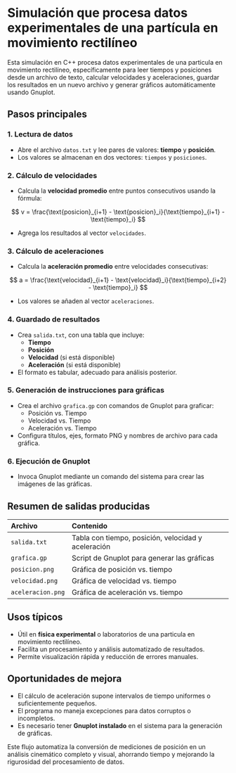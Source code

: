 # Simulación que procesa datos experimentales de una partícula en movimiento rectilíneo

Esta simulación en C++ procesa datos experimentales de una particula en movimiento rectilíneo, específicamente para leer tiempos y posiciones desde un archivo de texto, calcular velocidades y aceleraciones, guardar los resultados en un nuevo archivo y generar gráficos automáticamente usando Gnuplot.

## Pasos principales

### 1. Lectura de datos

- Abre el archivo `datos.txt` y lee pares de valores: **tiempo** y **posición**.
- Los valores se almacenan en dos vectores: `tiempos` y `posiciones`.


### 2. Cálculo de velocidades

- Calcula la **velocidad promedio** entre puntos consecutivos usando la fórmula:

$$
v = \frac{\text{posicion}_{i+1} - \text{posicion}_i}{\text{tiempo}_{i+1} - \text{tiempo}_i}
$$
- Agrega los resultados al vector `velocidades`.


### 3. Cálculo de aceleraciones

- Calcula la **aceleración promedio** entre velocidades consecutivas:

$$
a = \frac{\text{velocidad}_{i+1} - \text{velocidad}_i}{\text{tiempo}_{i+2} - \text{tiempo}_i}
$$
- Los valores se añaden al vector `aceleraciones`.


### 4. Guardado de resultados

- Crea `salida.txt`, con una tabla que incluye:
    - **Tiempo**
    - **Posición**
    - **Velocidad** (si está disponible)
    - **Aceleración** (si está disponible)
- El formato es tabular, adecuado para análisis posterior.


### 5. Generación de instrucciones para gráficas

- Crea el archivo `grafica.gp` con comandos de Gnuplot para graficar:
    - Posición vs. Tiempo
    - Velocidad vs. Tiempo
    - Aceleración vs. Tiempo
- Configura títulos, ejes, formato PNG y nombres de archivo para cada gráfica.


### 6. Ejecución de Gnuplot

- Invoca Gnuplot mediante un comando del sistema para crear las imágenes de las gráficas.


## Resumen de salidas producidas

| Archivo | Contenido |
| :-- | :-- |
| `salida.txt` | Tabla con tiempo, posición, velocidad y aceleración |
| `grafica.gp` | Script de Gnuplot para generar las gráficas |
| `posicion.png` | Gráfica de posición vs. tiempo |
| `velocidad.png` | Gráfica de velocidad vs. tiempo |
| `aceleracion.png` | Gráfica de aceleración vs. tiempo |

## Usos típicos

- Útil en **física experimental** o laboratorios de una particula en movimiento rectilíneo.
- Facilita un procesamiento y análisis automatizado de resultados.
- Permite visualización rápida y reducción de errores manuales.


## Oportunidades de mejora

- El cálculo de aceleración supone intervalos de tiempo uniformes o suficientemente pequeños.
- El programa no maneja excepciones para datos corruptos o incompletos.
- Es necesario tener **Gnuplot instalado** en el sistema para la generación de gráficas.

Este flujo automatiza la conversión de mediciones de posición en un análisis cinemático completo y visual, ahorrando tiempo y mejorando la rigurosidad del procesamiento de datos.
